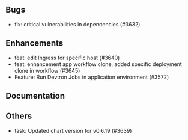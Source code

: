 ## Bugs
- fix: critical vulnerabilities in dependencies (#3632)
## Enhancements
- feat: edit Ingress for specific host (#3640)
- feat: enhancement app workflow clone, added specific deployment clone in workflow (#3645)
- Feature: Run Devtron Jobs in application environment (#3572)
## Documentation
## Others
- task: Updated chart version for v0.6.19 (#3639)
